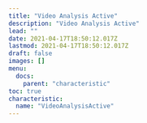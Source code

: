 ```yaml
---
title: "Video Analysis Active"
description: "Video Analysis Active"
lead: ""
date: 2021-04-17T18:50:12.017Z
lastmod: 2021-04-17T18:50:12.017Z
draft: false
images: []
menu:
  docs:
    parent: "characteristic"
toc: true
characteristic:
  name: "VideoAnalysisActive"
---
```

